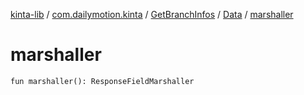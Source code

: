 [kinta-lib](../../../index.md) / [com.dailymotion.kinta](../../index.md) / [GetBranchInfos](../index.md) / [Data](index.md) / [marshaller](./marshaller.md)

# marshaller

`fun marshaller(): ResponseFieldMarshaller`